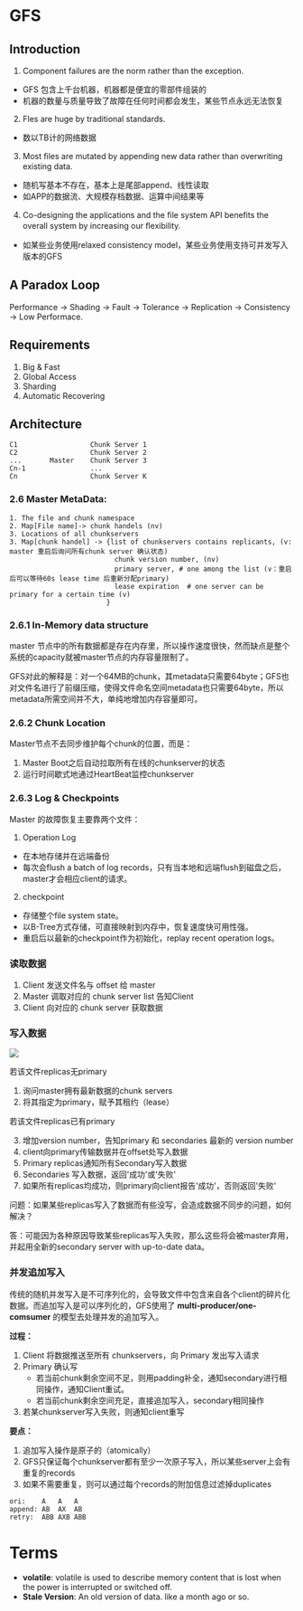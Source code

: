 # GFS

## Introduction
1. Component failures are the norm rather than the exception.
  - GFS 包含上千台机器，机器都是便宜的零部件组装的
  - 机器的数量与质量导致了故障在任何时间都会发生，某些节点永远无法恢复
2. Fles are huge by traditional standards.
  - 数以TB计的网络数据
3. Most ﬁles are mutated by appending new data rather than overwriting existing data.
  - 随机写基本不存在，基本上是尾部append、线性读取
  - 如APP的数据流、大规模存档数据、运算中间结果等
4. Co-designing the applications and the ﬁle system API beneﬁts the overall system by increasing our ﬂexibility.
  - 如某些业务使用relaxed consistency model，某些业务使用支持可并发写入版本的GFS

## A Paradox Loop
Performance -> Shading -> Fault -> Tolerance -> Replication -> Consistency -> Low Performace. 

## Requirements
1. Big & Fast
2. Global Access
3. Sharding
4. Automatic Recovering

## Architecture

``` 
C1                  Chunk Server 1
C2                  Chunk Server 2
...       Master    Chunk Server 3
Cn-1                ...
Cn                  Chunk Server K
```

### 2.6 Master MetaData:
```
1. The file and chunk namespace
2. Map[File name]-> chunk handels (nv)
3. Locations of all chunkservers
3. Map[chunk handel] -> {list of chunkservers contains replicants, (v: master 重启后询问所有chunk server 确认状态)
                          chunk version number, (nv)
                          primary server, # one among the list (v：重启后可以等待60s lease time 后重新分配primary)
                          lease expiration  # one server can be primary for a certain time (v)
                        }
```

### 2.6.1 In-Memory data structure
master 节点中的所有数据都是存在内存里，所以操作速度很快，然而缺点是整个系统的capacity就被master节点的内存容量限制了。

GFS对此的解释是：对一个64MB的chunk，其metadata只需要64byte；GFS也对文件名进行了前缀压缩，使得文件命名空间metadata也只需要64byte，所以metadata所需空间并不大，单纯地增加内存容量即可。

### 2.6.2 Chunk Location
Master节点不去同步维护每个chunk的位置，而是：
1. Master Boot之后自动拉取所有在线的chunkserver的状态
2. 运行时间歇式地通过HeartBeat监控chunkserver

### 2.6.3 Log & Checkpoints
Master 的故障恢复主要靠两个文件：
1. Operation Log
- 在本地存储并在远端备份
- 每次会flush a batch of log records，只有当本地和远端flush到磁盘之后，master才会相应client的请求。

2. checkpoint
- 存储整个file system state。
- 以B-Tree方式存储，可直接映射到内存中，恢复速度快可用性强。
- 重启后以最新的checkpoint作为初始化，replay recent operation logs。

### 读取数据
1. Client 发送文件名与 offset 给 master
2. Master 调取对应的 chunk server list 告知Client
3. Client 向对应的 chunk server 获取数据

### 写入数据
![](https://thetechangle.github.io/images/GFS_flow.png)

若该文件replicas无primary
1. 询问master拥有最新数据的chunk servers
2. 将其指定为primary，赋予其租约（lease）

若该文件replicas已有primary

3. 增加version number，告知primary 和 secondaries 最新的 version number
4. client向primary传输数据并在offset处写入数据
5. Primary replicas通知所有Secondary写入数据
6. Secondaries 写入数据，返回'成功'或'失败'
7. 如果所有replicas均成功，则primary向client报告'成功'，否则返回'失败'

问题：如果某些replicas写入了数据而有些没写，会造成数据不同步的问题，如何解决？

答：可能因为各种原因导致某些replicas写入失败，那么这些将会被master弃用，并起用全新的secondary server with up-to-date data。

### 并发追加写入
传统的随机并发写入是不可序列化的，会导致文件中包含来自各个client的碎片化数据。而追加写入是可以序列化的，GFS使用了 **multi-producer/one-comsumer** 的模型去处理并发的追加写入。

**过程：**
1. Client 将数据推送至所有 chunkservers，向 Primary 发出写入请求
2. Primary 确认写
    - 若当前chunk剩余空间不足，则用padding补全，通知secondary进行相同操作，通知Client重试。
    - 若当前chunk剩余空间充足，直接追加写入，secondary相同操作
3. 若某chunkserver写入失败，则通知client重写

**要点：**
1. 追加写入操作是原子的（atomically）
2. GFS只保证每个chunkserver都有至少一次原子写入，所以某些server上会有重复的records
3. 如果不需要重复，则可以通过每个records的附加信息过滤掉duplicates

```
ori:    A   A   A
append: AB  AX  AB
retry:  ABB AXB ABB
```

# Terms
- **volatile**: volatile is used to describe memory content that is lost when the power is interrupted or switched off. 
- **Stale Version**: An old version of data. like a month ago or so.
